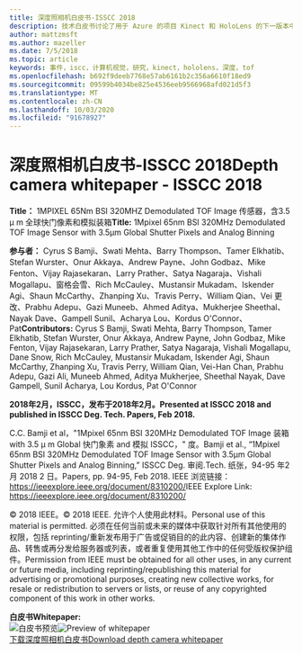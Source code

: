 ```yaml
---
title: 深度照相机白皮书-ISSCC 2018
description: 技术白皮书讨论了用于 Azure 的项目 Kinect 和 HoloLens 的下一版本中使用的深度相机。
author: mattzmsft
ms.author: mazeller
ms.date: 7/5/2018
ms.topic: article
keywords: 事件，iscc，计算机视觉，研究，kinect，hololens，深度，tof
ms.openlocfilehash: b692f9deeb7768e57ab6161b2c356a6610f18ed9
ms.sourcegitcommit: 09599b4034be825e4536eeb9566968afd021d5f3
ms.translationtype: MT
ms.contentlocale: zh-CN
ms.lasthandoff: 10/03/2020
ms.locfileid: "91678927"
---
```

# <a name="depth-camera-whitepaper---isscc-2018"></a><span data-ttu-id="bb652-104">深度照相机白皮书-ISSCC 2018</span><span class="sxs-lookup"><span data-stu-id="bb652-104">Depth camera whitepaper - ISSCC 2018</span></span>

<span data-ttu-id="bb652-105">**Title：** 1MPIXEL 65Nm BSI 320MHZ Demodulated TOF Image 传感器，含3.5 μ m 全球快门像素和模拟装箱</span><span class="sxs-lookup"><span data-stu-id="bb652-105">**Title:** 1Mpixel 65nm BSI 320MHz Demodulated TOF Image Sensor with 3.5μm Global Shutter Pixels and Analog Binning</span></span>

<span data-ttu-id="bb652-106">**参与者：** Cyrus S Bamji、Swati Mehta、Barry Thompson、Tamer Elkhatib、Stefan Wurster、Onur Akkaya、Andrew Payne、John Godbaz、Mike Fenton、Vijay Rajasekaran、Larry Prather、Satya Nagaraja、Vishali Mogallapu、窗格会雪、Rich McCauley、Mustansir Mukadam、Iskender Agi、Shaun McCarthy、Zhanping Xu、Travis Perry、William Qian、Vei 更改、Prabhu Adepu、Gazi Muneeb、Ahmed Aditya、Mukherjee Sheethal、Nayak Dave、Gampell Sunil、Acharya Lou、Kordus O'Connor、Pat</span><span class="sxs-lookup"><span data-stu-id="bb652-106">**Contributors:** Cyrus S Bamji, Swati Mehta, Barry Thompson, Tamer Elkhatib, Stefan Wurster, Onur Akkaya, Andrew Payne, John Godbaz, Mike Fenton, Vijay Rajasekaran, Larry Prather, Satya Nagaraja, Vishali Mogallapu, Dane Snow, Rich McCauley, Mustansir Mukadam, Iskender Agi, Shaun McCarthy, Zhanping Xu, Travis Perry, William Qian, Vei-Han Chan, Prabhu Adepu, Gazi Ali, Muneeb Ahmed, Aditya Mukherjee, Sheethal Nayak, Dave Gampell, Sunil Acharya, Lou Kordus, Pat O'Connor</span></span>

<span data-ttu-id="bb652-107">**2018年2月，ISSCC，发布于2018年2月。**</span><span class="sxs-lookup"><span data-stu-id="bb652-107">**Presented at ISSCC 2018 and published in ISSCC Deg. Tech. Papers, Feb 2018.**</span></span>

<span data-ttu-id="bb652-108">C.</span><span class="sxs-lookup"><span data-stu-id="bb652-108">C.</span></span> <span data-ttu-id="bb652-109">Bamji et al，"1Mpixel 65nm BSI 320MHz Demodulated TOF Image 装箱 with 3.5 μ m Global 快门象素 and 模拟 ISSCC，" 度。</span><span class="sxs-lookup"><span data-stu-id="bb652-109">Bamji et al., “1Mpixel 65nm BSI 320MHz Demodulated TOF Image Sensor with 3.5μm Global Shutter Pixels and Analog Binning,” ISSCC Deg.</span></span> <span data-ttu-id="bb652-110">审阅.</span><span class="sxs-lookup"><span data-stu-id="bb652-110">Tech.</span></span> <span data-ttu-id="bb652-111">纸张，94-95 年2月 2018 2 日。</span><span class="sxs-lookup"><span data-stu-id="bb652-111">Papers, pp. 94-95, Feb 2018.</span></span> <span data-ttu-id="bb652-112">IEEE 浏览链接： https://ieeexplore.ieee.org/document/8310200/</span><span class="sxs-lookup"><span data-stu-id="bb652-112">IEEE Explore Link: https://ieeexplore.ieee.org/document/8310200/</span></span>

<span data-ttu-id="bb652-113">© 2018 IEEE。</span><span class="sxs-lookup"><span data-stu-id="bb652-113">© 2018 IEEE.</span></span> <span data-ttu-id="bb652-114">允许个人使用此材料。</span><span class="sxs-lookup"><span data-stu-id="bb652-114">Personal use of this material is permitted.</span></span> <span data-ttu-id="bb652-115">必须在任何当前或未来的媒体中获取针对所有其他使用的权限，包括 reprinting/重新发布用于广告或促销目的的此内容、创建新的集体作品、转售或再分发给服务器或列表，或者重复使用其他工作中的任何受版权保护组件。</span><span class="sxs-lookup"><span data-stu-id="bb652-115">Permission from IEEE must be obtained for all other uses, in any current or future media, including reprinting/republishing this material for advertising or promotional purposes, creating new collective works, for resale or redistribution to servers or lists, or reuse of any copyrighted component of this work in other works.</span></span>

<span data-ttu-id="bb652-116">**白皮书**</span><span class="sxs-lookup"><span data-stu-id="bb652-116">**Whitepaper:**</span></span><br>
<span data-ttu-id="bb652-117">![白皮书预览](images/depth-camera-isscc.PNG)</span><span class="sxs-lookup"><span data-stu-id="bb652-117">![Preview of whitepaper](images/depth-camera-isscc.PNG)</span></span><br>
[<span data-ttu-id="bb652-118">下载深度照相机白皮书</span><span class="sxs-lookup"><span data-stu-id="bb652-118">Download depth camera whitepaper</span></span>](images/Depth-Camera-ISSCC-2018.pdf)
